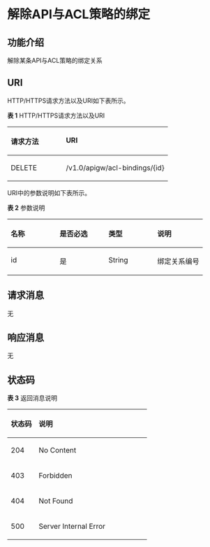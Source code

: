 # 解除API与ACL策略的绑定<a name="apig-zh-api-180713097"></a>

## 功能介绍<a name="section56668631"></a>

解除某条API与ACL策略的绑定关系

## URI<a name="section40255631"></a>

HTTP/HTTPS请求方法以及URI如下表所示。

**表 1**  HTTP/HTTPS请求方法以及URI

<a name="table52942781"></a>
<table><thead align="left"><tr id="row36583141"><th class="cellrowborder" valign="top" width="34.339999999999996%" id="mcps1.2.3.1.1"><p id="p10444414"><a name="p10444414"></a><a name="p10444414"></a>请求方法</p>
</th>
<th class="cellrowborder" valign="top" width="65.66%" id="mcps1.2.3.1.2"><p id="p40691167"><a name="p40691167"></a><a name="p40691167"></a>URI</p>
</th>
</tr>
</thead>
<tbody><tr id="row7650225"><td class="cellrowborder" valign="top" width="34.339999999999996%" headers="mcps1.2.3.1.1 "><p id="p15688475"><a name="p15688475"></a><a name="p15688475"></a>DELETE</p>
</td>
<td class="cellrowborder" valign="top" width="65.66%" headers="mcps1.2.3.1.2 "><p id="p62806982"><a name="p62806982"></a><a name="p62806982"></a>/v1.0/apigw/acl-bindings/{id}</p>
</td>
</tr>
</tbody>
</table>

URI中的参数说明如下表所示。

**表 2**  参数说明

<a name="table54200794"></a>
<table><thead align="left"><tr id="row33794268"><th class="cellrowborder" valign="top" width="25%" id="mcps1.2.5.1.1"><p id="p52981202"><a name="p52981202"></a><a name="p52981202"></a>名称</p>
</th>
<th class="cellrowborder" valign="top" width="25%" id="mcps1.2.5.1.2"><p id="p63618976"><a name="p63618976"></a><a name="p63618976"></a>是否必选</p>
</th>
<th class="cellrowborder" valign="top" width="25%" id="mcps1.2.5.1.3"><p id="p52863471"><a name="p52863471"></a><a name="p52863471"></a>类型</p>
</th>
<th class="cellrowborder" valign="top" width="25%" id="mcps1.2.5.1.4"><p id="p54082791"><a name="p54082791"></a><a name="p54082791"></a>说明</p>
</th>
</tr>
</thead>
<tbody><tr id="row18629935"><td class="cellrowborder" valign="top" width="25%" headers="mcps1.2.5.1.1 "><p id="p32629743"><a name="p32629743"></a><a name="p32629743"></a>id</p>
</td>
<td class="cellrowborder" valign="top" width="25%" headers="mcps1.2.5.1.2 "><p id="p25763536"><a name="p25763536"></a><a name="p25763536"></a>是</p>
</td>
<td class="cellrowborder" valign="top" width="25%" headers="mcps1.2.5.1.3 "><p id="p6471673"><a name="p6471673"></a><a name="p6471673"></a>String</p>
</td>
<td class="cellrowborder" valign="top" width="25%" headers="mcps1.2.5.1.4 "><p id="p54443539"><a name="p54443539"></a><a name="p54443539"></a>绑定关系编号</p>
</td>
</tr>
</tbody>
</table>

## 请求消息<a name="section26756366"></a>

无

## 响应消息<a name="section5160633122513"></a>

无

## 状态码<a name="section39480708"></a>

**表 3**  返回消息说明

<a name="table50690617"></a>
<table><thead align="left"><tr id="row40699524"><th class="cellrowborder" valign="top" width="20%" id="mcps1.2.3.1.1"><p id="p8327115"><a name="p8327115"></a><a name="p8327115"></a>状态码</p>
</th>
<th class="cellrowborder" valign="top" width="80%" id="mcps1.2.3.1.2"><p id="p3407735"><a name="p3407735"></a><a name="p3407735"></a>说明</p>
</th>
</tr>
</thead>
<tbody><tr id="row7591152"><td class="cellrowborder" valign="top" width="20%" headers="mcps1.2.3.1.1 "><p id="p10903581"><a name="p10903581"></a><a name="p10903581"></a>204</p>
</td>
<td class="cellrowborder" valign="top" width="80%" headers="mcps1.2.3.1.2 "><p id="p10774887"><a name="p10774887"></a><a name="p10774887"></a>No Content</p>
</td>
</tr>
<tr id="row29865122"><td class="cellrowborder" valign="top" width="20%" headers="mcps1.2.3.1.1 "><p id="p3155809"><a name="p3155809"></a><a name="p3155809"></a>403</p>
</td>
<td class="cellrowborder" valign="top" width="80%" headers="mcps1.2.3.1.2 "><p id="p54294001"><a name="p54294001"></a><a name="p54294001"></a>Forbidden</p>
</td>
</tr>
<tr id="row18883967"><td class="cellrowborder" valign="top" width="20%" headers="mcps1.2.3.1.1 "><p id="p53206347"><a name="p53206347"></a><a name="p53206347"></a>404</p>
</td>
<td class="cellrowborder" valign="top" width="80%" headers="mcps1.2.3.1.2 "><p id="p14746811"><a name="p14746811"></a><a name="p14746811"></a>Not Found</p>
</td>
</tr>
<tr id="row65612436"><td class="cellrowborder" valign="top" width="20%" headers="mcps1.2.3.1.1 "><p id="p13007094"><a name="p13007094"></a><a name="p13007094"></a>500</p>
</td>
<td class="cellrowborder" valign="top" width="80%" headers="mcps1.2.3.1.2 "><p id="p6744143"><a name="p6744143"></a><a name="p6744143"></a>Server Internal Error</p>
</td>
</tr>
</tbody>
</table>

